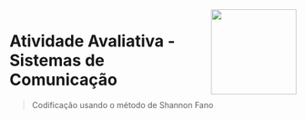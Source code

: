 <img src="https://media3.giphy.com/media/j0kP7fOkKQlYsXTO2r/giphy.gif" align="right" width = "150"/>

# Atividade Avaliativa - Sistemas de Comunicação
> Codificação usando o método de Shannon Fano
